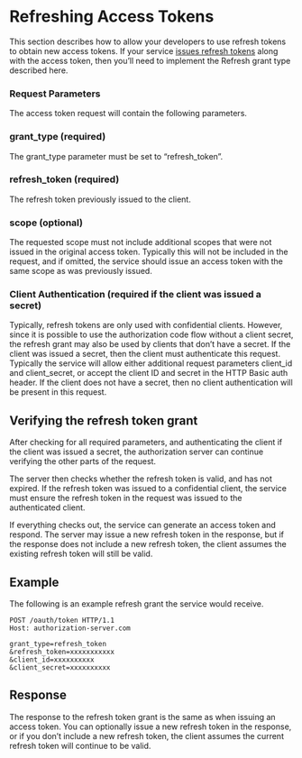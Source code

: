 # Refreshing Access Tokens
This section describes how to allow your developers to use refresh tokens to obtain new access tokens. If your service [issues refresh tokens](https://www.oauth.com/oauth2-servers/access-tokens/access-token-response/) along with the access token, then you’ll need to implement the Refresh grant type described here.

### Request Parameters
The access token request will contain the following parameters.

### grant_type (required)
The grant_type parameter must be set to “refresh_token”.

### refresh_token (required)
The refresh token previously issued to the client.

### scope (optional)
The requested scope must not include additional scopes that were not issued in the original access token. Typically this will not be included in the request, and if omitted, the service should issue an access token with the same scope as was previously issued.

### Client Authentication (required if the client was issued a secret)
Typically, refresh tokens are only used with confidential clients. However, since it is possible to use the authorization code flow without a client secret, the refresh grant may also be used by clients that don’t have a secret. If the client was issued a secret, then the client must authenticate this request. Typically the service will allow either additional request parameters client_id and client_secret, or accept the client ID and secret in the HTTP Basic auth header. If the client does not have a secret, then no client authentication will be present in this request.

## Verifying the refresh token grant
After checking for all required parameters, and authenticating the client if the client was issued a secret, the authorization server can continue verifying the other parts of the request.

The server then checks whether the refresh token is valid, and has not expired. If the refresh token was issued to a confidential client, the service must ensure the refresh token in the request was issued to the authenticated client.

If everything checks out, the service can generate an access token and respond. The server may issue a new refresh token in the response, but if the response does not include a new refresh token, the client assumes the existing refresh token will still be valid.

## Example
The following is an example refresh grant the service would receive.
```
POST /oauth/token HTTP/1.1
Host: authorization-server.com
 
grant_type=refresh_token
&refresh_token=xxxxxxxxxxx
&client_id=xxxxxxxxxx
&client_secret=xxxxxxxxxx
```

## Response
The response to the refresh token grant is the same as when issuing an access token. You can optionally issue a new refresh token in the response, or if you don’t include a new refresh token, the client assumes the current refresh token will continue to be valid.
